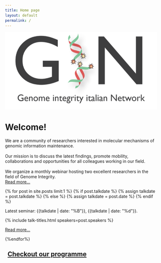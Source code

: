 ```yaml
---
title: Home page
layout: default
permalink: /
---
```


<div class="container mb-5">
    <div class="text-center mt-5">
        <img src="/assets/banner.png" class="img-fluid"/>
    </div>
    <div class="jumbotron">
        <h1 class="h1 font-weight-light">
            Welcome!
        </h1>
        <p class="mission-statement">
            We are a community of researchers interested in molecular mechanisms of genomic information maintenance.<br><br>
            Our mission is to discuss the latest findings, promote mobility, collaborations and opportunities for all colleagues working in our field.<br><br>
            We organize a monthly webinar hosting two excellent researchers in the field of Genome Integrity.<br>
            <a href="/about/">Read more...</a>
        </p>
    </div>
    <div class="row mt-5">
        <div class="col-lg-12">
        {% for post in site.posts limit:1 %}
        {% if post.talkdate %}
        {% assign talkdate = post.talkdate %}
        {% else %}
        {% assign talkdate = post.date %}
        {% endif %}
        <p>Latest seminar: {{talkdate | date: "%B"}}, {{talkdate | date: "%d"}}.</p>
        </div>
    </div>
    <div class="row mt-0">
        {% include talk-titles.html speakers=post.speakers %}
    </div>
    <p><a href="{{ post.url | relative_url }}">
      Read more...  
    </a></p>        
    {%endfor%}
    <div class="text-center mt-5">
        <h2 class="h2">
            <a href="/programme" style="padding: 0.4em">
                <i class="fas fa-calendar-alt"></i> 
                Checkout our programme
            </a>
        </h2>    
    </div>
</div>
